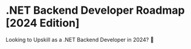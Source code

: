 # .NET Backend Developer Roadmap [2024 Edition]

Looking to Upskill as a .NET Backend Developer in 2024? 🚀
